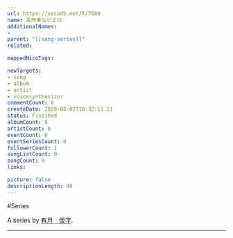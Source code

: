 ```yaml
---
url: https://vocadb.net/T/7580
name: 高飛車なピエロ
additionalNames: 
- 
parent: "[[song-series]]"
related:

mappedNicoTags:

newTargets:
- song
- album
- artist
- voicesynthesizer
commentCount: 0
createDate: 2020-08-02T18:32:11.21
status: Finished
albumCount: 0
artistCount: 0
eventCount: 0
eventSeriesCount: 0
followerCount: 1
songListCount: 0
songCount: 9
links: 

picture: false
descriptionLength: 49
---
```


#Series

A series by [有月　仮字](https://vocadb.net/Ar/63487).

---

